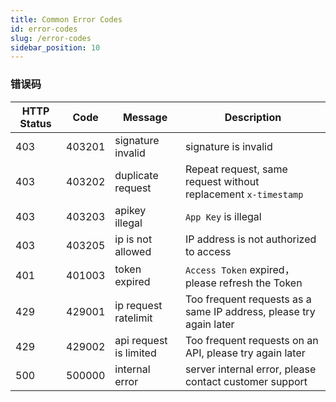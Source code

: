```yaml
---
title: Common Error Codes 
id: error-codes
slug: /error-codes
sidebar_position: 10
---
```


### 错误码

| HTTP Status | Code   | Message                | Description                                                        |
|-------------|--------|------------------------|--------------------------------------------------------------------|
| 403         | 403201 | signature invalid      | signature is invalid                                               |
| 403         | 403202 | duplicate request       | Repeat request, same request without replacement `x-timestamp`     |
| 403         | 403203 | apikey illegal         | `App Key` is illegal                                               |
| 403         | 403205 | ip is not allowed      | IP address is not authorized to access                             |
| 401         | 401003 | token expired          | `Access Token` expired，please refresh the Token                   |
| 429         | 429001 | ip request ratelimit   | Too frequent requests as a same IP address, please try again later |
| 429         | 429002 | api request is limited | Too frequent requests on an API, please try again later            |
| 500         | 500000 | internal error         | server internal error, please contact customer support             |
